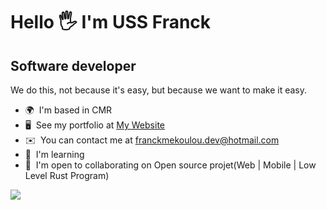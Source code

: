 Hello 🖐️ I'm USS Franck
=======================================================================================================================================

Software developer
------------------

We do this, not because it's easy, but because we want to make it easy.

* 🌍  I'm based in CMR
* 🖥️  See my portfolio at [My Website](https://uss-franckmekoulou.web.app/)
* ✉️  You can contact me at [franckmekoulou.dev@hotmail.com](mailto:franckmekoulou.dev@hotmail.com)
* 🧠  I'm learning 
* 🤝  I'm open to collaborating on Open source projet(Web | Mobile | Low Level Rust Program)

<a href="https://www.github.com/ussfranck" target="_blank" rel="noreferrer"><img
src="https://img.shields.io/github/followers/ussfranck?logo=github&style=for-the-badge&color=84cc16&labelColor=1c1917" /></a>

